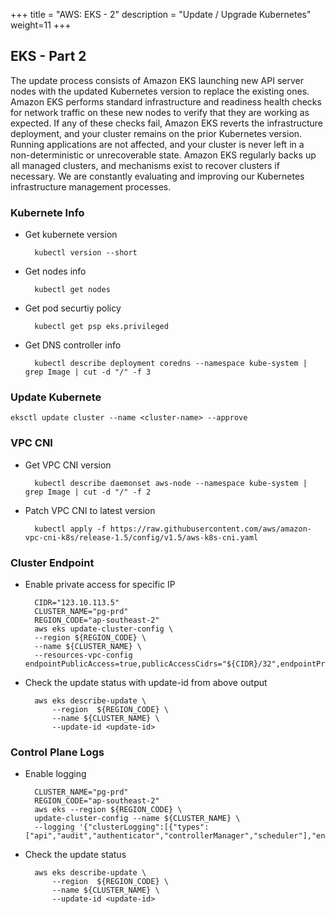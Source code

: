 +++
title = "AWS: EKS - 2"
description = "Update / Upgrade Kubernetes"
weight=11
+++


## EKS - Part 2

The update process consists of Amazon EKS launching new API server nodes with the updated Kubernetes version to replace the existing ones. Amazon EKS performs standard infrastructure and readiness health checks for network traffic on these new nodes to verify that they are working as expected. If any of these checks fail, Amazon EKS reverts the infrastructure deployment, and your cluster remains on the prior Kubernetes version. Running applications are not affected, and your cluster is never left in a non-deterministic or unrecoverable state. Amazon EKS regularly backs up all managed clusters, and mechanisms exist to recover clusters if necessary. We are constantly evaluating and improving our Kubernetes infrastructure management processes.

### Kubernete Info

* Get kubernete version 

        kubectl version --short

* Get nodes info

        kubectl get nodes

* Get pod securtiy policy 

        kubectl get psp eks.privileged

* Get DNS controller info

        kubectl describe deployment coredns --namespace kube-system | grep Image | cut -d "/" -f 3


### Update Kubernete

    eksctl update cluster --name <cluster-name> --approve


### VPC CNI

* Get VPC CNI version

        kubectl describe daemonset aws-node --namespace kube-system | grep Image | cut -d "/" -f 2

* Patch VPC CNI to latest version

        kubectl apply -f https://raw.githubusercontent.com/aws/amazon-vpc-cni-k8s/release-1.5/config/v1.5/aws-k8s-cni.yaml


### Cluster Endpoint

* Enable private access for specific IP


        CIDR="123.10.113.5"
        CLUSTER_NAME="pg-prd"
        REGION_CODE="ap-southeast-2"
        aws eks update-cluster-config \
        --region ${REGION_CODE} \
        --name ${CLUSTER_NAME} \
        --resources-vpc-config endpointPublicAccess=true,publicAccessCidrs="${CIDR}/32",endpointPrivateAccess=true


* Check the update status with update-id from above output

        aws eks describe-update \
            --region  ${REGION_CODE} \
            --name ${CLUSTER_NAME} \
            --update-id <update-id>


### Control Plane Logs


* Enable logging

        CLUSTER_NAME="pg-prd"
        REGION_CODE="ap-southeast-2"
        aws eks --region ${REGION_CODE} \
        update-cluster-config --name ${CLUSTER_NAME} \
        --logging '{"clusterLogging":[{"types":["api","audit","authenticator","controllerManager","scheduler"],"enabled":true}]}'

* Check the update status

        aws eks describe-update \
            --region  ${REGION_CODE} \
            --name ${CLUSTER_NAME} \
            --update-id <update-id>